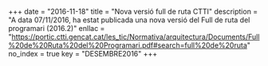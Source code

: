 +++
date        = "2016-11-18"
title       = "Nova versió full de ruta CTTI"
description = "A data 07/11/2016, ha estat publicada una nova versió del Full de ruta del programari (2016.2)"
enllac	    = "https://portic.ctti.gencat.cat/les_tic/Normativa/arquitectura/Documents/Full%20de%20Ruta%20del%20Programari.pdf#search=full%20de%20ruta"
no_index 	= true
key 		= "DESEMBRE2016"
+++
